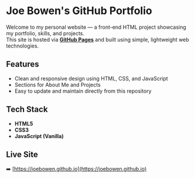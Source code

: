# Joe Bowen's GitHub Portfolio

Welcome to my personal website — a front-end HTML project showcasing my portfolio, skills, and projects.  
This site is hosted via **[GitHub Pages](https://pages.github.com/)** and built using simple, lightweight web technologies.

## Features
- Clean and responsive design using HTML, CSS, and JavaScript  
- Sections for About Me and Projects  
- Easy to update and maintain directly from this repository  

## Tech Stack
- **HTML5**
- **CSS3**
- **JavaScript (Vanilla)**

## Live Site
➡️ [https://joebowen.github.io](https://joebowen.github.io)
